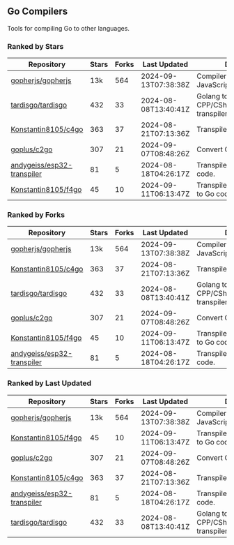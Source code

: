 ## Go Compilers

Tools for compiling Go to other languages.

### Ranked by Stars

| Repository | Stars | Forks | Last Updated | Description | 
|------------|-------|-------|--------------|-------------|
| [gopherjs/gopherjs](https://github.com/gopherjs/gopherjs) | 13k | 564 | 2024-09-13T07:38:38Z |  Compiler from Go to JavaScript. |
| [tardisgo/tardisgo](https://github.com/tardisgo/tardisgo) | 432 | 33 | 2024-08-08T13:40:41Z |  Golang to Haxe to CPP/CSharp/Java/JavaScript transpiler. |
| [Konstantin8105/c4go](https://github.com/Konstantin8105/c4go) | 363 | 37 | 2024-08-21T07:13:36Z |  Transpile C code to Go code. |
| [goplus/c2go](https://github.com/goplus/c2go) | 307 | 21 | 2024-09-07T08:48:26Z |  Convert C code to Go code. |
| [andygeiss/esp32-transpiler](https://github.com/andygeiss/esp32-transpiler) | 81 | 5 | 2024-08-18T04:26:17Z |  Transpile Go into Arduino code. |
| [Konstantin8105/f4go](https://github.com/Konstantin8105/f4go) | 45 | 10 | 2024-09-11T06:13:47Z |  Transpile FORTRAN 77 code to Go code. |

### Ranked by Forks

| Repository | Stars | Forks | Last Updated | Description | 
|------------|-------|-------|--------------|-------------|
| [gopherjs/gopherjs](https://github.com/gopherjs/gopherjs) | 13k | 564 | 2024-09-13T07:38:38Z |  Compiler from Go to JavaScript. |
| [Konstantin8105/c4go](https://github.com/Konstantin8105/c4go) | 363 | 37 | 2024-08-21T07:13:36Z |  Transpile C code to Go code. |
| [tardisgo/tardisgo](https://github.com/tardisgo/tardisgo) | 432 | 33 | 2024-08-08T13:40:41Z |  Golang to Haxe to CPP/CSharp/Java/JavaScript transpiler. |
| [goplus/c2go](https://github.com/goplus/c2go) | 307 | 21 | 2024-09-07T08:48:26Z |  Convert C code to Go code. |
| [Konstantin8105/f4go](https://github.com/Konstantin8105/f4go) | 45 | 10 | 2024-09-11T06:13:47Z |  Transpile FORTRAN 77 code to Go code. |
| [andygeiss/esp32-transpiler](https://github.com/andygeiss/esp32-transpiler) | 81 | 5 | 2024-08-18T04:26:17Z |  Transpile Go into Arduino code. |

### Ranked by Last Updated

| Repository | Stars | Forks | Last Updated | Description | 
|------------|-------|-------|--------------|-------------|
| [gopherjs/gopherjs](https://github.com/gopherjs/gopherjs) | 13k | 564 | 2024-09-13T07:38:38Z |  Compiler from Go to JavaScript. |
| [Konstantin8105/f4go](https://github.com/Konstantin8105/f4go) | 45 | 10 | 2024-09-11T06:13:47Z |  Transpile FORTRAN 77 code to Go code. |
| [goplus/c2go](https://github.com/goplus/c2go) | 307 | 21 | 2024-09-07T08:48:26Z |  Convert C code to Go code. |
| [Konstantin8105/c4go](https://github.com/Konstantin8105/c4go) | 363 | 37 | 2024-08-21T07:13:36Z |  Transpile C code to Go code. |
| [andygeiss/esp32-transpiler](https://github.com/andygeiss/esp32-transpiler) | 81 | 5 | 2024-08-18T04:26:17Z |  Transpile Go into Arduino code. |
| [tardisgo/tardisgo](https://github.com/tardisgo/tardisgo) | 432 | 33 | 2024-08-08T13:40:41Z |  Golang to Haxe to CPP/CSharp/Java/JavaScript transpiler. |

